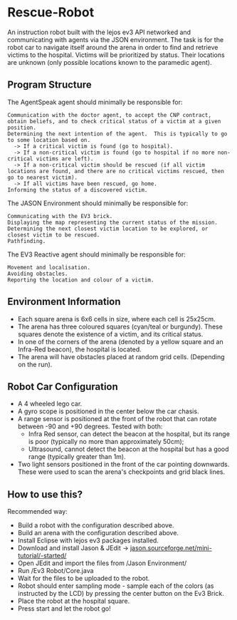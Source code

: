 # Rescue-Robot
An instruction robot built with the lejos ev3 API networked and communicating with agents via the JSON environment.
The task is for the robot car to navigate itself around the arena in order to find and retrieve victims to the hospital.
Victims will be prioritized by status. Their locations are unknown (only possible locations known to the paramedic agent). 

## Program Structure
The AgentSpeak agent should minimally be responsible for:

    Communication with the doctor agent, to accept the CNP contract, obtain beliefs, and to check critical status of a victim at a given position.
    Determining the next intention of the agent.  This is typically to go to some location based on.
      -> If a critical victim is found (go to hospital).
      -> If a non-critical victim is found (go to hospital if no more non-critical victims are left).
      -> If a non-critical victim should be rescued (if all victim locations are found, and there are no critical victims rescued, then go to nearest victim).
      -> If all victims have been rescued, go home.
    Informing the status of a discovered victim.

The JASON Environment should minimally be responsible for:

    Communicating with the EV3 brick.
    Displaying the map representing the current status of the mission.
    Determining the next closest victim location to be explored, or closest victim to be rescued.
    Pathfinding.

The EV3 Reactive agent should minimally be responsible for:

    Movement and localisation.
    Avoiding obstacles.
    Reporting the location and colour of a victim.

## Environment Information
- Each square arena is 6x6 cells in size, where each cell is 25x25cm.
- The arena has three coloured squares (cyan/teal or burgundy). These squares denote the existence of a victim, and its critical status.
- In one of the corners of the arena (denoted by a yellow square and an Infra-Red beacon), the hospital is located.
- The arena will have obstacles placed at random grid cells. (Depending on the run).

## Robot Car Configuration
- A 4 wheeled lego car.
- A gyro scope is positioned in the center below the car chasis.
- A range sensor is positioned at the front of the robot that can rotate between -90 and +90 degrees. Tested with both: 
  - Infra Red sensor, can detect the beacon at the hospital, but its range is poor (typically no more than approximately 50cm);
  - Ultrasound, cannot detect the beacon at the hospital but has a good range (typically greater than 1m).
- Two light sensors positioned in the front of the car pointing downwards. These were used to scan the arena's checkpoints and grid black lines. 

## How to use this? 
Recommended way:
- Build a robot with the configuration described above.
- Build an arena with the configuration described above.
- Install Eclipse with lejos ev3 packages installed.
- Download and install Jason & JEdit -> [jason.sourceforge.net/mini-tutorial/-started/](jason.sourceforge.net/mini-tutorial/-started/)
- Open JEdit and import the files from /Jason Environment/
- Run /Ev3 Robot/Core.java
- Wait for the files to be uploaded to the robot.
- Robot should enter sampling mode - sample each of the colors (as instructed by the LCD) by pressing the center button on the Ev3 Brick.
- Place the robot at the hospital square.
- Press start and let the robot go!
